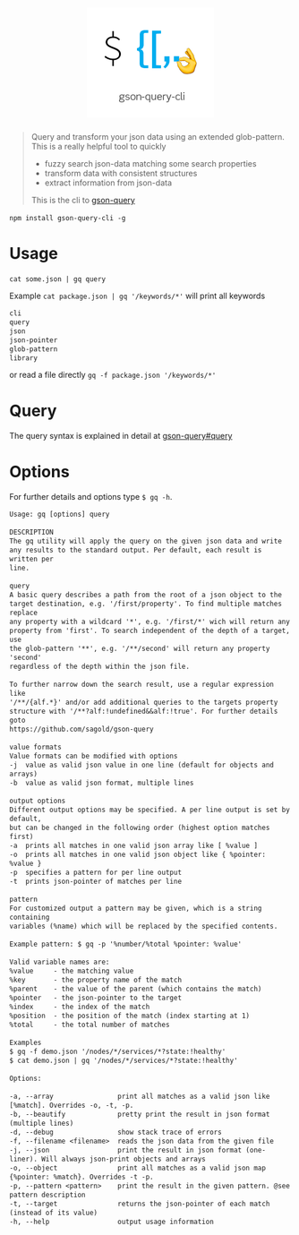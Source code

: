 <h1 align="center"><img src="./docs/gson-query-cli.png" width="228" alt="gson-query"></h1>

> Query and transform your json data using an extended glob-pattern. This is a really helpful tool to quickly
>
> - fuzzy search json-data matching some search properties
> - transform data with consistent structures
> - extract information from json-data
>
> This is the cli to [gson-query](https://github.com/sagold/gson-query)

`npm install gson-query-cli -g`


# Usage

`cat some.json | gq query`

Example `cat package.json | gq '/keywords/*'` will print all keywords

```
cli
query
json
json-pointer
glob-pattern
library
```

or read a file directly `gq -f package.json '/keywords/*'`


# Query

The query syntax is explained in detail at [gson-query#query](https://github.com/sagold/gson-query#query)


# Options

For further details and options type `$ gq -h`.

```
Usage: gq [options] query

DESCRIPTION
The gq utility will apply the query on the given json data and write
any results to the standard output. Per default, each result is written per
line.

query
A basic query describes a path from the root of a json object to the
target destination, e.g. '/first/property'. To find multiple matches replace
any property with a wildcard '*', e.g. '/first/*' wich will return any
property from 'first'. To search independent of the depth of a target, use
the glob-pattern '**', e.g. '/**/second' will return any property 'second'
regardless of the depth within the json file.

To further narrow down the search result, use a regular expression like
'/**/{alf.*}' and/or add additional queries to the targets property
structure with '/**?alf:!undefined&&alf:!true'. For further details goto
https://github.com/sagold/gson-query

value formats
Value formats can be modified with options
-j  value as valid json value in one line (default for objects and arrays)
-b  value as valid json format, multiple lines

output options
Different output options may be specified. A per line output is set by default,
but can be changed in the following order (highest option matches first)
-a  prints all matches in one valid json array like [ %value ]
-o  prints all matches in one valid json object like { %pointer: %value }
-p  specifies a pattern for per line output
-t  prints json-pointer of matches per line

pattern
For customized output a pattern may be given, which is a string containing
variables (%name) which will be replaced by the specified contents.

Example pattern: $ gq -p '%number/%total %pointer: %value'

Valid variable names are:
%value     - the matching value
%key       - the property name of the match
%parent    - the value of the parent (which contains the match)
%pointer   - the json-pointer to the target
%index     - the index of the match
%position  - the position of the match (index starting at 1)
%total     - the total number of matches

Examples
$ gq -f demo.json '/nodes/*/services/*?state:!healthy'
$ cat demo.json | gq '/nodes/*/services/*?state:!healthy'

Options:

-a, --array                print all matches as a valid json like [%match]. Overrides -o, -t, -p.
-b, --beautify             pretty print the result in json format (multiple lines)
-d, --debug                show stack trace of errors
-f, --filename <filename>  reads the json data from the given file
-j, --json                 print the result in json format (one-liner). Will always json-print objects and arrays
-o, --object               print all matches as a valid json map {%pointer: %match}. Overrides -t -p.
-p, --pattern <pattern>    print the result in the given pattern. @see pattern description
-t, --target               returns the json-pointer of each match (instead of its value)
-h, --help                 output usage information
```
